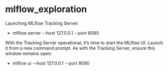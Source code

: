 # mlflow_exploration

Launching MLflow Tracking Server:
- mlflow server --host 127.0.0.1 --port 8080

With the Tracking Server operational, it’s time to start the MLflow UI. Launch it from a new command prompt. As with the Tracking Server, ensure this window remains open:
- mlflow ui --host 127.0.0.1 --port 8090

